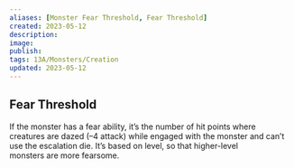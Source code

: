 ```yaml
---
aliases: [Monster Fear Threshold, Fear Threshold]
created: 2023-05-12
description: 
image: 
publish: 
tags: 13A/Monsters/Creation
updated: 2023-05-12
---
```


## Fear Threshold

If the monster has a fear ability, it’s the number of hit points where  
creatures are dazed (–4 attack) while engaged with the monster and can’t  
use the escalation die. It’s based on level, so that higher-level  
monsters are more fearsome.